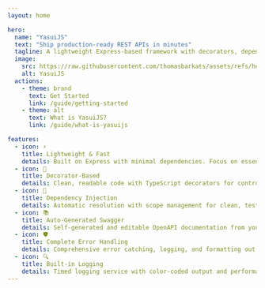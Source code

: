 ```yaml
---
layout: home

hero:
  name: "YasuiJS"
  text: "Ship production-ready REST APIs in minutes"
  tagline: A lightweight Express-based framework with decorators, dependency injection, and auto-generated docs
  image:
    src: https://raw.githubusercontent.com/thomasbarkats/assets/refs/heads/main/yasui/yasui-logo-mascot.png
    alt: YasuiJS
  actions:
    - theme: brand
      text: Get Started
      link: /guide/getting-started
    - theme: alt
      text: What is YasuiJS?
      link: /guide/what-is-yasuijs

features:
  - icon: ⚡
    title: Lightweight & Fast
    details: Built on Express with minimal dependencies. Focus on essentials without the bloat.
  - icon: 🎯
    title: Decorator-Based
    details: Clean, readable code with TypeScript decorators for controllers, routes, and middleware.
  - icon: 🔧
    title: Dependency Injection
    details: Automatic resolution with scope management for clean, testable architecture.
  - icon: 📚
    title: Auto-Generated Swagger
    details: Self-generated and editable OpenAPI documentation from your decorators.
  - icon: 🛡️
    title: Complete Error Handling
    details: Comprehensive error catching, logging, and formatting out of the box.
  - icon: 🔍
    title: Built-in Logging
    details: Timed logging service with color-coded output and performance monitoring.
---
```

